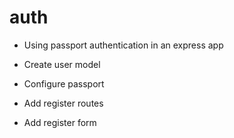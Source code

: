 # auth
* Using passport authentication in an express app
* Create user model
* Configure passport

* Add register routes
* Add register form
